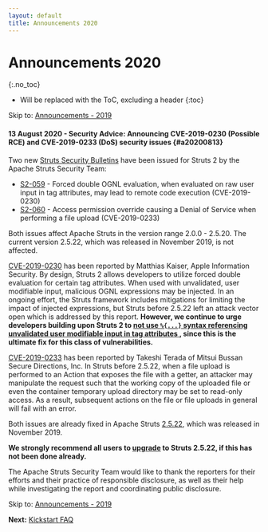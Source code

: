 ```yaml
---
layout: default
title: Announcements 2020
---
```


# Announcements 2020
{:.no_toc}

* Will be replaced with the ToC, excluding a header
{:toc}

<p class="pull-right">
  Skip to: <a href="announce-2019.html">Announcements - 2019</a>
</p>

#### 13 August 2020 - Security Advice: Announcing CVE-2019-0230 (Possible RCE) and CVE-2019-0233 (DoS) security issues {#a20200813}

Two new [Struts Security Bulletins](https://cwiki.apache.org/confluence/display/WW/Security+Bulletin) have been issued for Struts 2 by the Apache Struts Security Team:

* [S2-059](https://cwiki.apache.org/confluence/display/ww/s2-059) - Forced double OGNL evaluation, when evaluated on raw user input in tag attributes, may lead to remote code execution (CVE-2019-0230)
* [S2-060](https://cwiki.apache.org/confluence/display/ww/s2-060) - Access permission override causing a Denial of Service when performing a file upload (CVE-2019-0233)

Both issues affect Apache Struts in the version range 2.0.0 - 2.5.20. The current version 2.5.22, which was released in November 2019, is not affected.

[CVE-2019-0230](https://cwiki.apache.org/confluence/display/ww/s2-059) has been reported by Matthias Kaiser, Apple Information Security.
By design, Struts 2 allows developers to utilize forced double evaluation for certain tag attributes.
When used with unvalidated, user modifiable input, malicious OGNL expressions may be injected.
In an ongoing effort, the Struts framework includes mitigations for limiting the impact of injected expressions, but Struts before 2.5.22 left an attack vector open which is addressed by this report.
**However, we continue to urge developers building upon Struts 2 to [not use `%{...}` syntax referencing unvalidated user modifiable input in tag attributes ](https://struts.apache.org/security/#use-struts-tags-instead-of-raw-el-expressions), since this is the ultimate fix for this class of vulnerabilities.**

[CVE-2019-0233](https://cwiki.apache.org/confluence/display/ww/s2-060) has been reported by Takeshi Terada of Mitsui Bussan Secure Directions, Inc.
In Struts before 2.5.22, when a file upload is performed to an Action that exposes the file with a getter, an attacker may manipulate the request such that the working copy of the uploaded file or even the container temporary upload directory may be set to read-only access. As a result, subsequent actions on the file or file uploads in general will fail with an error.

Both issues are already fixed in Apache Struts [2.5.22](https://cwiki.apache.org/confluence/display/WW/Version+Notes+2.5.22), which was released in November 2019.

**We strongly recommend all users to [upgrade](download.cgi#struts-ga) to Struts 2.5.22, if this has not been done already.**

The Apache Struts Security Team would like to thank the reporters for their efforts and their practice of responsible disclosure, as well as their help while investigating the report and coordinating public disclosure.


<p class="pull-right">
  Skip to: <a href="announce-2019.html">Announcements - 2019</a>
</p>

<p class="pull-left">
  <strong>Next:</strong>
  <a href="kickstart.html">Kickstart FAQ</a>
</p>
